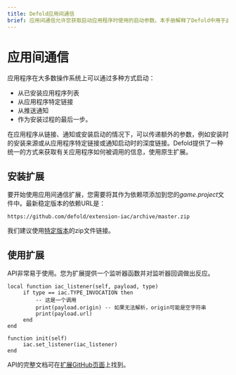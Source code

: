 ```yaml
---
title: Defold应用间通信
brief: 应用间通信允许您获取启动应用程序时使用的启动参数。本手册解释了Defold中用于此功能的API。
---
```


# 应用间通信

应用程序在大多数操作系统上可以通过多种方式启动：

* 从已安装应用程序列表
* 从应用程序特定链接
* 从推送通知
* 作为安装过程的最后一步。

在应用程序从链接、通知或安装启动的情况下，可以传递额外的参数，例如安装时的安装来源或从应用程序特定链接或通知启动时的深度链接。Defold提供了一种统一的方式来获取有关应用程序如何被调用的信息，使用原生扩展。

## 安装扩展

要开始使用应用间通信扩展，您需要将其作为依赖项添加到您的*game.project*文件中。最新稳定版本的依赖URL是：
```
https://github.com/defold/extension-iac/archive/master.zip
```

我们建议使用[特定版本](https://github.com/defold/extension-iac/releases)的zip文件链接。

## 使用扩展

API非常易于使用。您为扩展提供一个监听器函数并对监听器回调做出反应。

```
local function iac_listener(self, payload, type)
     if type == iac.TYPE_INVOCATION then
         -- 这是一个调用
         print(payload.origin) -- 如果无法解析，origin可能是空字符串
         print(payload.url)
     end
end

function init(self)
     iac.set_listener(iac_listener)
end
```

API的完整文档可在[扩展GitHub页面](https://defold.github.io/extension-iac/)上找到。
